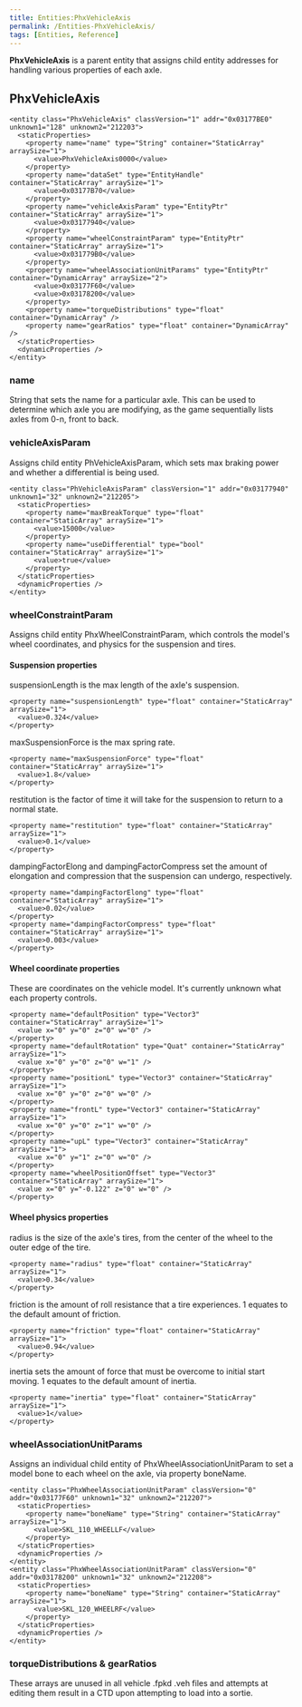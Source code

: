```yaml
---
title: Entities:PhxVehicleAxis
permalink: /Entities-PhxVehicleAxis/
tags: [Entities, Reference]
---
```


<b>PhxVehicleAxis</b> is a parent entity that assigns child entity
addresses for handling various properties of each axle.

## PhxVehicleAxis

    <entity class="PhxVehicleAxis" classVersion="1" addr="0x03177BE0" unknown1="128" unknown2="212203">
      <staticProperties>
        <property name="name" type="String" container="StaticArray" arraySize="1">
          <value>PhxVehicleAxis0000</value>
        </property>
        <property name="dataSet" type="EntityHandle" container="StaticArray" arraySize="1">
          <value>0x03177B70</value>
        </property>
        <property name="vehicleAxisParam" type="EntityPtr" container="StaticArray" arraySize="1">
          <value>0x03177940</value>
        </property>
        <property name="wheelConstraintParam" type="EntityPtr" container="StaticArray" arraySize="1">
          <value>0x031779B0</value>
        </property>
        <property name="wheelAssociationUnitParams" type="EntityPtr" container="DynamicArray" arraySize="2">
          <value>0x03177F60</value>
          <value>0x03178200</value>
        </property>
        <property name="torqueDistributions" type="float" container="DynamicArray" />
        <property name="gearRatios" type="float" container="DynamicArray" />
      </staticProperties>
      <dynamicProperties />
    </entity>




### name

String that sets the name for a particular axle. This can be used to
determine which axle you are modifying, as the game sequentially lists
axles from 0-n, front to back.


### vehicleAxisParam

Assigns child entity PhVehicleAxisParam, which sets max braking power
and whether a differential is being used.

    <entity class="PhVehicleAxisParam" classVersion="1" addr="0x03177940" unknown1="32" unknown2="212205">
      <staticProperties>
        <property name="maxBreakTorque" type="float" container="StaticArray" arraySize="1">
          <value>15000</value>
        </property>
        <property name="useDifferential" type="bool" container="StaticArray" arraySize="1">
          <value>true</value>
        </property>
      </staticProperties>
      <dynamicProperties />
    </entity>




### wheelConstraintParam

Assigns child entity PhxWheelConstraintParam, which controls the model's
wheel coordinates, and physics for the suspension and tires.


#### Suspension properties

suspensionLength is the max length of the axle's suspension.

    <property name="suspensionLength" type="float" container="StaticArray" arraySize="1">
      <value>0.324</value>
    </property>

maxSuspensionForce is the max spring rate.

    <property name="maxSuspensionForce" type="float" container="StaticArray" arraySize="1">
      <value>1.8</value>
    </property>

restitution is the factor of time it will take for the suspension to
return to a normal state.

    <property name="restitution" type="float" container="StaticArray" arraySize="1">
      <value>0.1</value>
    </property>

dampingFactorElong and dampingFactorCompress set the amount of
elongation and compression that the suspension can undergo,
respectively.

    <property name="dampingFactorElong" type="float" container="StaticArray" arraySize="1">
      <value>0.02</value>
    </property>
    <property name="dampingFactorCompress" type="float" container="StaticArray" arraySize="1">
      <value>0.003</value>
    </property>




#### Wheel coordinate properties

These are coordinates on the vehicle model. It's currently unknown what
each property controls.

    <property name="defaultPosition" type="Vector3" container="StaticArray" arraySize="1">
      <value x="0" y="0" z="0" w="0" />
    </property>
    <property name="defaultRotation" type="Quat" container="StaticArray" arraySize="1">
      <value x="0" y="0" z="0" w="1" />
    </property>
    <property name="positionL" type="Vector3" container="StaticArray" arraySize="1">
      <value x="0" y="0" z="0" w="0" />
    </property>
    <property name="frontL" type="Vector3" container="StaticArray" arraySize="1">
      <value x="0" y="0" z="1" w="0" />
    </property>
    <property name="upL" type="Vector3" container="StaticArray" arraySize="1">
      <value x="0" y="1" z="0" w="0" />
    </property>
    <property name="wheelPositionOffset" type="Vector3" container="StaticArray" arraySize="1">
      <value x="0" y="-0.122" z="0" w="0" />
    </property>




#### Wheel physics properties

radius is the size of the axle's tires, from the center of the wheel to
the outer edge of the tire.

    <property name="radius" type="float" container="StaticArray" arraySize="1">
      <value>0.34</value>
    </property>

friction is the amount of roll resistance that a tire experiences. 1
equates to the default amount of friction.

    <property name="friction" type="float" container="StaticArray" arraySize="1">
      <value>0.94</value>
    </property>

inertia sets the amount of force that must be overcome to initial start
moving. 1 equates to the default amount of inertia.

    <property name="inertia" type="float" container="StaticArray" arraySize="1">
      <value>1</value>
    </property>




### wheelAssociationUnitParams

Assigns an individual child entity of PhxWheelAssociationUnitParam to
set a model bone to each wheel on the axle, via property boneName.

    <entity class="PhxWheelAssociationUnitParam" classVersion="0" addr="0x03177F60" unknown1="32" unknown2="212207">
      <staticProperties>
        <property name="boneName" type="String" container="StaticArray" arraySize="1">
          <value>SKL_110_WHEELLF</value>
        </property>
      </staticProperties>
      <dynamicProperties />
    </entity>
    <entity class="PhxWheelAssociationUnitParam" classVersion="0" addr="0x03178200" unknown1="32" unknown2="212208">
      <staticProperties>
        <property name="boneName" type="String" container="StaticArray" arraySize="1">
          <value>SKL_120_WHEELRF</value>
        </property>
      </staticProperties>
      <dynamicProperties />
    </entity>




### torqueDistributions & gearRatios

These arrays are unused in all vehicle .fpkd .veh files and attempts at
editing them result in a CTD upon attempting to load into a sortie.